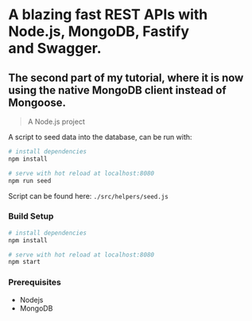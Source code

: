 # A blazing fast REST APIs with Node.js, MongoDB, Fastify and Swagger.

## The second part of my tutorial, where it is now using the native MongoDB client instead of Mongoose.

> A Node.js project

A script to seed data into the database, can be run with:

``` bash
# install dependencies
npm install

# serve with hot reload at localhost:8080
npm run seed
```

Script can be found here: `./src/helpers/seed.js`

### Build Setup

``` bash
# install dependencies
npm install

# serve with hot reload at localhost:8080
npm start
```
### Prerequisites
- Nodejs
- MongoDB

